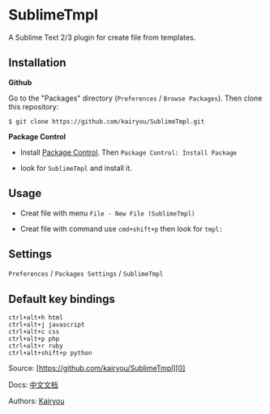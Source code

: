 SublimeTmpl
===========

A Sublime Text 2/3 plugin for create file from templates.

Installation
------------

**Github**

Go to the "Packages" directory (`Preferences` / `Browse Packages`). Then clone this repository:

    $ git clone https://github.com/kairyou/SublimeTmpl.git

**Package Control**

- Install [Package Control][1]. Then `Package Control: Install Package`

- look for `SublimeTmpl` and install it.

Usage
-----

- Creat file with menu
   `File - New File (SublimeTmpl)`

- Creat file with command
   use `cmd+shift+p` then look for `tmpl:`

Settings
--------

`Preferences` / `Packages Settings` / `SublimeTmpl`

Default key bindings
--------------------

    ctrl+alt+h html
    ctrl+alt+j javascript
    ctrl+alt+c css
    ctrl+alt+p php
    ctrl+alt+r ruby
    ctrl+alt+shift+p python


Source: [https://github.com/kairyou/SublimeTmpl][0]

Docs: [中文文档][4]

Authors: [Kairyou][3]

 [0]: https://github.com/kairyou/SublimeTmpl
 [1]: http://wbond.net/sublime_packages/package_control
 [3]: http://www.fantxi.com/blog/
 [4]: http://www.fantxi.com/blog/archives/sublime-template-engine-sublimetmpl/

